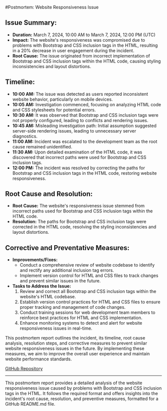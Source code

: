 #Postmortem: Website Responsiveness Issue

## Issue Summary:
- **Duration:** March 7, 2024, 10:00 AM to March 7, 2024, 12:00 PM (UTC)
- **Impact:** The website's responsiveness was compromised due to problems with Bootstrap and CSS inclusion tags in the HTML, resulting in a 20% decrease in user engagement during the incident.
- **Root Cause:** The issue originated from incorrect implementation of Bootstrap and CSS inclusion tags within the HTML code, causing styling inconsistencies and layout distortions.

## Timeline:
- **10:00 AM:** The issue was detected as users reported inconsistent website behavior, particularly on mobile devices.
- **10:05 AM:** Investigation commenced, focusing on analyzing HTML code and CSS stylesheets for potential errors.
- **10:30 AM:** It was observed that Bootstrap and CSS inclusion tags were not properly configured, leading to conflicts and rendering issues.
- **10:45 AM:** Misleading investigation path: Initial assumption suggested server-side rendering issues, leading to unnecessary server diagnostics.
- **11:00 AM:** Incident was escalated to the development team as the root cause remained unidentified.
- **11:30 AM:** Upon detailed examination of the HTML code, it was discovered that incorrect paths were used for Bootstrap and CSS inclusion tags.
- **12:00 PM:** The incident was resolved by correcting the paths for Bootstrap and CSS inclusion tags in the HTML code, restoring website responsiveness.

## Root Cause and Resolution:
- **Root Cause:** The website's responsiveness issue stemmed from incorrect paths used for Bootstrap and CSS inclusion tags within the HTML code.
- **Resolution:** The paths for Bootstrap and CSS inclusion tags were corrected in the HTML code, resolving the styling inconsistencies and layout distortions.

## Corrective and Preventative Measures:
- **Improvements/Fixes:**
  - Conduct a comprehensive review of website codebase to identify and rectify any additional inclusion tag errors.
  - Implement version control for HTML and CSS files to track changes and prevent similar issues in the future.
- **Tasks to Address the Issue:**
  1. Review and correct all Bootstrap and CSS inclusion tags within the website's HTML codebase.
  2. Establish version control practices for HTML and CSS files to ensure proper tracking and management of code changes.
  3. Conduct training sessions for web development team members to reinforce best practices for HTML and CSS implementation.
  4. Enhance monitoring systems to detect and alert for website responsiveness issues in real-time.

This postmortem report outlines the incident, its timeline, root cause analysis, resolution steps, and corrective measures to prevent similar website responsiveness issues in the future. By implementing these measures, we aim to improve the overall user experience and maintain website performance standards.

[GitHub Repository](https://github.com/soufianebibeche1/alx-system_engineering-devops/0x19-postmortem/README.md)

---
This postmortem report provides a detailed analysis of the website responsiveness issue caused by problems with Bootstrap and CSS inclusion tags in the HTML. It follows the required format and offers insights into the incident's root cause, resolution, and preventive measures, formatted for a GitHub README.md file.

